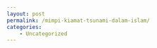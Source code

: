 ```yaml
---
layout: post
permalink: /mimpi-kiamat-tsunami-dalam-islam/
categories:
    - Uncategorized
---
```


